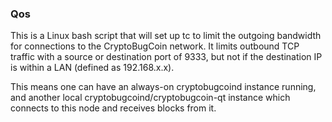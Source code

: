 ### Qos ###

This is a Linux bash script that will set up tc to limit the outgoing bandwidth for connections to the CryptoBugCoin network. It limits outbound TCP traffic with a source or destination port of 9333, but not if the destination IP is within a LAN (defined as 192.168.x.x).

This means one can have an always-on cryptobugcoind instance running, and another local cryptobugcoind/cryptobugcoin-qt instance which connects to this node and receives blocks from it.

